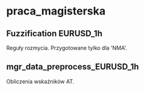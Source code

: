 # praca_magisterska

## Fuzzification EURUSD_1h 
Reguły rozmycia. Przygotowane tylko dla 'NMA'.


## mgr_data_preprocess_EURUSD_1h
Obliczenia wskaźników AT.
